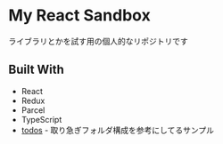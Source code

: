# My React Sandbox

ライブラリとかを試す用の個人的なリポジトリです

## Built With

* React
* Redux
* Parcel
* TypeScript
* [todos](https://github.com/reduxjs/redux/tree/master/examples/todos/src) - 取り急ぎフォルダ構成を参考にしてるサンプル
